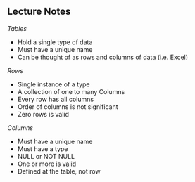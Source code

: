 ## Lecture Notes

*Tables*
  - Hold a single type of data
  - Must have a unique name
  - Can be thought of as rows and columns of data (i.e. Excel)

*Rows*
  - Single instance of a type
  - A collection of one to many Columns
  - Every row has all columns
  - Order of columns is not significant
  - Zero rows is valid

*Columns*
  - Must have a unique name
  - Must have a type
  - NULL or NOT NULL
  - One or more is valid
  - Defined at the table, not row
